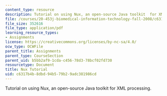 ```yaml
---
content_type: resource
description: Tutorial on using Nux, an open-source Java toolkit  for XML processing.
file: /courses/20-453j-biomedical-information-technology-fall-2008/c6317b4b8dbd94b579b29adc381986cd_nux_tutorial.pdf
file_size: 352616
file_type: application/pdf
learning_resource_types:
- Assignments
license: https://creativecommons.org/licenses/by-nc-sa/4.0/
ocw_type: OCWFile
parent_title: Assignments
parent_type: CourseSection
parent_uid: b5bb2af9-1cda-c456-78d3-78bcf02fd730
resourcetype: Document
title: Nux Tutorial
uid: c6317b4b-8dbd-94b5-79b2-9adc381986cd
---
```

Tutorial on using Nux, an open-source Java toolkit  for XML processing.